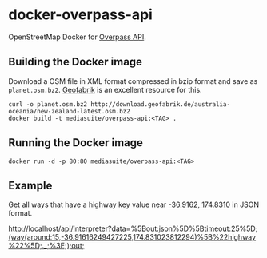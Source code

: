 # docker-overpass-api

OpenStreetMap Docker for [Overpass API](http://wiki.openstreetmap.org/wiki/Overpass_API).

## Building the Docker image

Download a OSM file in XML format compressed in bzip format and save as `planet.osm.bz2`. [Geofabrik](http://download.geofabrik.de/) is an excellent resource for this.

```
curl -o planet.osm.bz2 http://download.geofabrik.de/australia-oceania/new-zealand-latest.osm.bz2
docker build -t mediasuite/overpass-api:<TAG> .
```

## Running the Docker image

`docker run -d -p 80:80 mediasuite/overpass-api:<TAG>`

## Example

Get all ways that have a highway key value near [-36.9162, 174.8310](http://www.openstreetmap.org/?mlat=-36.91616249427225&mlon=174.831023812294&zoom=16) in JSON format.

<http://localhost/api/interpreter?data=%5Bout:json%5D%5Btimeout:25%5D;(way(around:15,-36.91616249427225,174.831023812294)%5B%22highway%22%5D;._;%3E;);out;>
